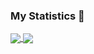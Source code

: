 ### My Statistics 👋
<a href="https://github.com/ray5273">
  <img align="center" src="https://github-readme-stats-git-master-ray5273s-projects.vercel.app/api?username=ray5273&theme=highcontrast&count_private=true" />
</a>
<a href="https://github.com/anuraghazra/convoychat">
  <img align="center" src="https://github-readme-stats-git-master-ray5273s-projects.vercel.app/api/top-langs?username=ray5273&layout=compact&langs_count=8&count_private=true&theme=highcontrast&hide=assembly,html"/>
</a>


<!--
**ray5273/ray5273** is a ✨ _special_ ✨ repository because its `README.md` (this file) appears on your GitHub profile.

Here are some ideas to get you started:

- 🔭 I’m currently working on ...
- 🌱 I’m currently learning ...
- 👯 I’m looking to collaborate on ...
- 🤔 I’m looking for help with ...
- 💬 Ask me about ...
- 📫 How to reach me: ...
- 😄 Pronouns: ...
- ⚡ Fun fact: ...
-->
